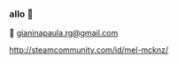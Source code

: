 ### allo 👋
:email: gianinapaula.rg@gmail.com

http://steamcommunity.com/id/mel-mcknz/
<!--
**mellowtf/mellowtf** is a ✨ _special_ ✨ repository because its `README.md` (this file) appears on your GitHub profile.

Here are some ideas to get you started:
:bowtie:
- 🔭 I’m currently working on ...
- 🌱 I’m currently learning ...
- 👯 I’m looking to collaborate on ...
- 🤔 I’m looking for help with ...
- 💬 Ask me about ...
- 📫 How to reach me: ...
- 😄 Pronouns: ...
- ⚡ Fun fact: ...
-->
